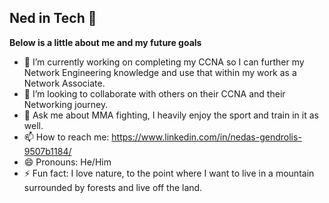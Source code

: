 ## Ned in Tech 👋

**Below is a little about me and my future goals**

- 🔭 I’m currently working on completing my CCNA so I can further my Network Engineering knowledge and use that within my work as a Network Associate.
- 👯 I’m looking to collaborate with others on their CCNA and their Networking journey.
- 💬 Ask me about MMA fighting, I heavily enjoy the sport and train in it as well.
- 📫 How to reach me: https://www.linkedin.com/in/nedas-gendrolis-9507b1184/
- 😄 Pronouns: He/Him
- ⚡ Fun fact: I love nature, to the point where I want to live in a mountain surrounded by forests and live off the land.
